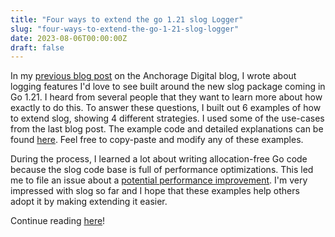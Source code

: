 ```yaml
---
title: "Four ways to extend the go 1.21 slog Logger"
slug: "four-ways-to-extend-the-go-1-21-slog-logger"
date: 2023-08-06T00:00:00Z
draft: false
---
```


In my [previous blog post](https://medium.com/anchorage/three-logging-features-to-improve-your-slog-f72300a7fb66) on the Anchorage Digital blog, I wrote about logging features I'd love to see built around the new slog package coming in Go 1.21. I heard from several people that they want to learn more about how exactly to do this. To answer these questions, I built out 6 examples of how to extend slog, showing 4 different strategies. I used some of the use-cases from the last blog post. The example code and detailed explanations can be found [here](https://github.com/vikstrous/slogexamples/). Feel free to copy-paste and modify any of these examples.

During the process, I learned a lot about writing allocation-free Go code because the slog code base is full of performance optimizations. This led me to file an issue about a [potential performance improvement](https://github.com/golang/go/issues/61774). I'm very impressed with slog so far and I hope that these examples help others adopt it by making extending it easier.

Continue reading [here](https://github.com/vikstrous/slogexamples/)!